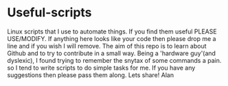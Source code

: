 # Useful-scripts
Linux scripts that I use to automate things. If you find them useful PLEASE USE/MODIFY.
If anything here looks like your code then please drop me a line and if you wish I will remove.
The aim of this repo is to learn about Github and to try to contribute in a small way.
Being a 'hardware guy'(and dyslexic), I found trying to remember the snytax of some commands a pain. so I tend to write scripts to do simple tasks for me.
If you have any suggestions then please pass them along. Lets share!
Alan
